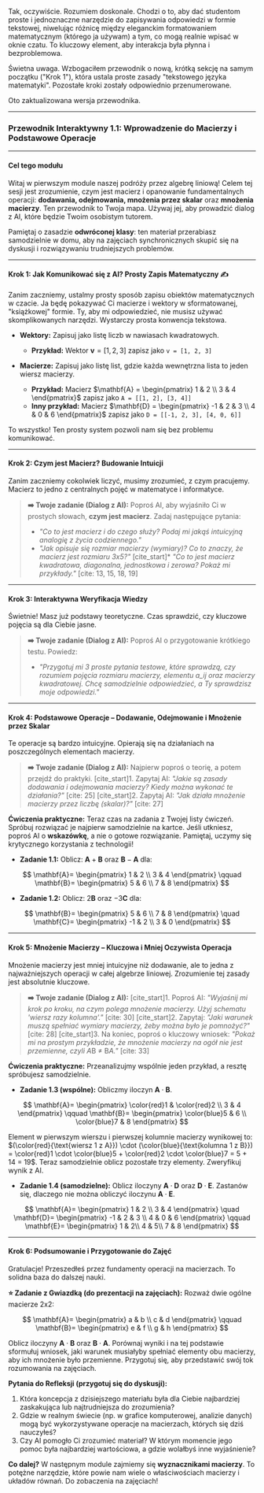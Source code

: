 Tak, oczywiście. Rozumiem doskonale. Chodzi o to, aby dać studentom proste i jednoznaczne narzędzie do zapisywania odpowiedzi w formie tekstowej, niwelując różnicę między eleganckim formatowaniem matematycznym (którego ja używam) a tym, co mogą realnie wpisać w oknie czatu. To kluczowy element, aby interakcja była płynna i bezproblemowa.

Świetna uwaga. Wzbogaciłem przewodnik o nową, krótką sekcję na samym początku ("Krok 1"), która ustala proste zasady "tekstowego języka matematyki". Pozostałe kroki zostały odpowiednio przenumerowane.

Oto zaktualizowana wersja przewodnika.

***

### **Przewodnik Interaktywny 1.1: Wprowadzenie do Macierzy i Podstawowe Operacje**

---

#### **Cel tego modułu**

Witaj w pierwszym module naszej podróży przez algebrę liniową! Celem tej sesji jest zrozumienie, czym jest macierz i opanowanie fundamentalnych operacji: **dodawania, odejmowania, mnożenia przez skalar** oraz **mnożenia macierzy**. Ten przewodnik to Twoja mapa. Używaj jej, aby prowadzić dialog z AI, które będzie Twoim osobistym tutorem.

Pamiętaj o zasadzie **odwróconej klasy**: ten materiał przerabiasz samodzielnie w domu, aby na zajęciach synchronicznych skupić się na dyskusji i rozwiązywaniu trudniejszych problemów.

---

#### **Krok 1: Jak Komunikować się z AI? Prosty Zapis Matematyczny ✍️**

Zanim zaczniemy, ustalmy prosty sposób zapisu obiektów matematycznych w czacie. Ja będę pokazywać Ci macierze i wektory w sformatowanej, "książkowej" formie. Ty, aby mi odpowiedzieć, nie musisz używać skomplikowanych narzędzi. Wystarczy prosta konwencja tekstowa.

* **Wektory:** Zapisuj jako listę liczb w nawiasach kwadratowych.
    * **Przykład:** Wektor $\mathbf{v} = [1, 2, 3]$ zapisz jako `v = [1, 2, 3]`

* **Macierze:** Zapisuj jako listę list, gdzie każda wewnętrzna lista to jeden wiersz macierzy.
    * **Przykład:** Macierz $\mathbf{A} = \begin{pmatrix} 1 & 2 \\ 3 & 4 \end{pmatrix}$ zapisz jako `A = [[1, 2], [3, 4]]`
    * **Inny przykład:** Macierz $\mathbf{D} = \begin{pmatrix} -1 & 2 & 3 \\ 4 & 0 & 6 \end{pmatrix}$ zapisz jako `D = [[-1, 2, 3], [4, 0, 6]]`

To wszystko! Ten prosty system pozwoli nam się bez problemu komunikować.

---

#### **Krok 2: Czym jest Macierz? Budowanie Intuicji**

Zanim zaczniemy cokolwiek liczyć, musimy zrozumieć, z czym pracujemy. Macierz to jedno z centralnych pojęć w matematyce i informatyce.

> **➡️ Twoje zadanie (Dialog z AI):**
> Poproś AI, aby wyjaśniło Ci w prostych słowach, **czym jest macierz**. Zadaj następujące pytania:
> * *"Co to jest macierz i do czego służy? Podaj mi jakąś intuicyjną analogię z życia codziennego."*
> * *"Jak opisuje się rozmiar macierzy (wymiary)? Co to znaczy, że macierz jest rozmiaru 3x5?"*
> [cite_start]* *"Co to jest macierz kwadratowa, diagonalna, jednostkowa i zerowa? Pokaż mi przykłady."* [cite: 13, 15, 18, 19]

---

#### **Krok 3: Interaktywna Weryfikacja Wiedzy**

Świetnie! Masz już podstawy teoretyczne. Czas sprawdzić, czy kluczowe pojęcia są dla Ciebie jasne.

> **➡️ Twoje zadanie (Dialog z AI):**
> Poproś AI o przygotowanie krótkiego testu. Powiedz:
> * *"Przygotuj mi 3 proste pytania testowe, które sprawdzą, czy rozumiem pojęcia rozmiaru macierzy, elementu a_ij oraz macierzy kwadratowej. Chcę samodzielnie odpowiedzieć, a Ty sprawdzisz moje odpowiedzi."*

---

#### **Krok 4: Podstawowe Operacje – Dodawanie, Odejmowanie i Mnożenie przez Skalar**

Te operacje są bardzo intuicyjne. Opierają się na działaniach na poszczególnych elementach macierzy.

> **➡️ Twoje zadanie (Dialog z AI):**
> Najpierw poproś o teorię, a potem przejdź do praktyki.
> [cite_start]1.  Zapytaj AI: *"Jakie są zasady dodawania i odejmowania macierzy? Kiedy można wykonać te działania?"* [cite: 25]
> [cite_start]2.  Zapytaj AI: *"Jak działa mnożenie macierzy przez liczbę (skalar)?"* [cite: 27]

**Ćwiczenia praktyczne:**
Teraz czas na zadania z Twojej listy ćwiczeń. Spróbuj rozwiązać je najpierw samodzielnie na kartce. Jeśli utkniesz, poproś AI o **wskazówkę**, a nie o gotowe rozwiązanie. Pamiętaj, uczymy się krytycznego korzystania z technologii!

* **Zadanie 1.1:** Oblicz: $\mathbf{A}+\mathbf{B}$ oraz $\mathbf{B}-\mathbf{A}$ dla:

$$
\mathbf{A}=
\begin{pmatrix}
1 & 2 \\
3 & 4
\end{pmatrix}
\qquad
\mathbf{B}=
\begin{pmatrix}
5 & 6 \\
7 & 8
\end{pmatrix}
$$

* **Zadanie 1.2:** Oblicz: $2\mathbf{B}$ oraz $-3\mathbf{C}$ dla:

$$
\mathbf{B}=
\begin{pmatrix}
5 & 6 \\
7 & 8
\end{pmatrix}
\quad
\mathbf{C}=
\begin{pmatrix}
-1 & 2 \\
3 & 0
\end{pmatrix}
$$

---

#### **Krok 5: Mnożenie Macierzy – Kluczowa i Mniej Oczywista Operacja**

Mnożenie macierzy jest mniej intuicyjne niż dodawanie, ale to jedna z najważniejszych operacji w całej algebrze liniowej. Zrozumienie tej zasady jest absolutnie kluczowe.

> **➡️ Twoje zadanie (Dialog z AI):**
> [cite_start]1.  Poproś AI: *"Wyjaśnij mi krok po kroku, na czym polega mnożenie macierzy. Użyj schematu 'wiersz razy kolumna'."* [cite: 30]
> [cite_start]2.  Zapytaj: *"Jaki warunek muszą spełniać wymiary macierzy, żeby można było je pomnożyć?"* [cite: 28]
> [cite_start]3.  Na koniec, poproś o kluczowy wniosek: *"Pokaż mi na prostym przykładzie, że mnożenie macierzy na ogół nie jest przemienne, czyli A*B ≠ B*A."* [cite: 33]

**Ćwiczenia praktyczne:**
Przeanalizujmy wspólnie jeden przykład, a resztę spróbujesz samodzielnie.

* **Zadanie 1.3 (wspólne):** Obliczmy iloczyn $\mathbf{A}\cdot \mathbf{B}$.

$$
\mathbf{A}=
\begin{pmatrix}
\color{red}1 & \color{red}2 \\
3 & 4
\end{pmatrix}
\qquad
\mathbf{B}=
\begin{pmatrix}
\color{blue}5 & 6 \\
\color{blue}7 & 8
\end{pmatrix}
$$

Element w pierwszym wierszu i pierwszej kolumnie macierzy wynikowej to: $(\color{red}{\text{wiersz 1 z A}}) \cdot (\color{blue}{\text{kolumna 1 z B}}) = \color{red}1 \cdot \color{blue}5 + \color{red}2 \cdot \color{blue}7 = 5 + 14 = 19$.
Teraz samodzielnie oblicz pozostałe trzy elementy. Zweryfikuj wynik z AI.

* **Zadanie 1.4 (samodzielne):** Oblicz iloczyny $\mathbf{A} \cdot \mathbf{D}$ oraz $\mathbf{D} \cdot \mathbf{E}$. Zastanów się, dlaczego nie można obliczyć iloczynu $\mathbf{A} \cdot \mathbf{E}$.

$$
\mathbf{A}=
\begin{pmatrix}
1 & 2 \\
3 & 4
\end{pmatrix}
\quad
\mathbf{D}=
\begin{pmatrix}
-1 & 2 & 3 \\
4 & 0 & 6
\end{pmatrix}
\qquad
\mathbf{E}=
\begin{pmatrix}
1 & 2\\
4 & 5\\
7 & 8
\end{pmatrix}
$$

---

#### **Krok 6: Podsumowanie i Przygotowanie do Zajęć**

Gratulacje! Przeszedłeś przez fundamenty operacji na macierzach. To solidna baza do dalszej nauki.

**⭐ Zadanie z Gwiazdką (do prezentacji na zajęciach):**
Rozważ dwie ogólne macierze 2x2:

$$
\mathbf{A}=
\begin{pmatrix}
a & b \\
c & d
\end{pmatrix}
\qquad
\mathbf{B}=
\begin{pmatrix}
e & f \\
g & h
\end{pmatrix}
$$

Oblicz iloczyny $\mathbf{A} \cdot \mathbf{B}$ oraz $\mathbf{B} \cdot \mathbf{A}$. Porównaj wyniki i na tej podstawie sformułuj wniosek, jaki warunek musiałyby spełniać elementy obu macierzy, aby ich mnożenie było przemienne. Przygotuj się, aby przedstawić swój tok rozumowania na zajęciach.

**Pytania do Refleksji (przygotuj się do dyskusji):**
1.  Która koncepcja z dzisiejszego materiału była dla Ciebie najbardziej zaskakująca lub najtrudniejsza do zrozumienia?
2.  Gdzie w realnym świecie (np. w grafice komputerowej, analizie danych) mogą być wykorzystywane operacje na macierzach, których się dziś nauczyłeś?
3.  Czy AI pomogło Ci zrozumieć materiał? W którym momencie jego pomoc była najbardziej wartościowa, a gdzie wolałbyś inne wyjaśnienie?

**Co dalej?**
W następnym module zajmiemy się **wyznacznikami macierzy**. To potężne narzędzie, które powie nam wiele o właściwościach macierzy i układów równań. Do zobaczenia na zajęciach! 